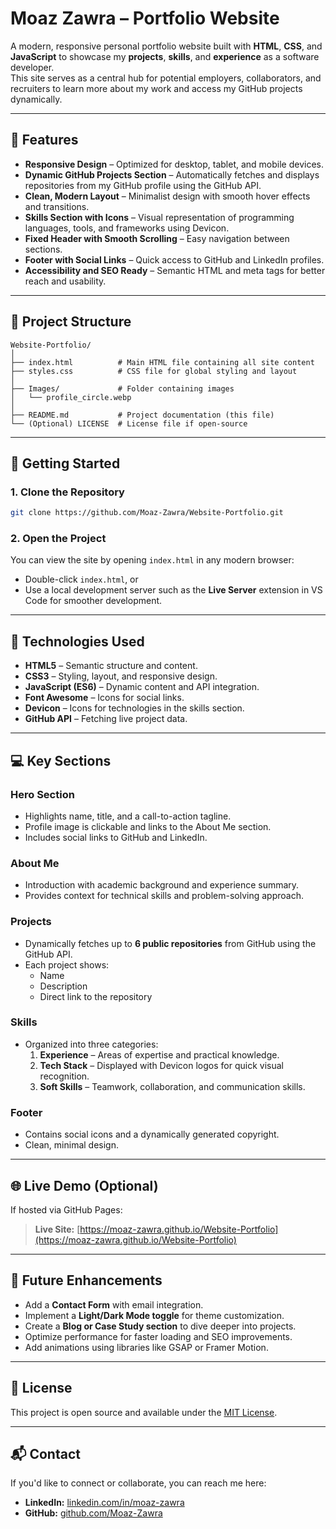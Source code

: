 # Moaz Zawra – Portfolio Website

A modern, responsive personal portfolio website built with **HTML**, **CSS**, and **JavaScript** to showcase my **projects**, **skills**, and **experience** as a software developer.  
This site serves as a central hub for potential employers, collaborators, and recruiters to learn more about my work and access my GitHub projects dynamically.

---

## 🌟 Features

- **Responsive Design** – Optimized for desktop, tablet, and mobile devices.
- **Dynamic GitHub Projects Section** – Automatically fetches and displays repositories from my GitHub profile using the GitHub API.
- **Clean, Modern Layout** – Minimalist design with smooth hover effects and transitions.
- **Skills Section with Icons** – Visual representation of programming languages, tools, and frameworks using Devicon.
- **Fixed Header with Smooth Scrolling** – Easy navigation between sections.
- **Footer with Social Links** – Quick access to GitHub and LinkedIn profiles.
- **Accessibility and SEO Ready** – Semantic HTML and meta tags for better reach and usability.

---

## 📂 Project Structure

```
Website-Portfolio/
│
├── index.html          # Main HTML file containing all site content
├── styles.css          # CSS file for global styling and layout
│
├── Images/             # Folder containing images
│   └── profile_circle.webp
│
├── README.md           # Project documentation (this file)
└── (Optional) LICENSE  # License file if open-source
```

---

## 🚀 Getting Started

### 1. Clone the Repository
```bash
git clone https://github.com/Moaz-Zawra/Website-Portfolio.git
```

### 2. Open the Project
You can view the site by opening `index.html` in any modern browser:
- Double-click `index.html`, or  
- Use a local development server such as the **Live Server** extension in VS Code for smoother development.

---

## 🔧 Technologies Used

- **HTML5** – Semantic structure and content.
- **CSS3** – Styling, layout, and responsive design.
- **JavaScript (ES6)** – Dynamic content and API integration.
- **Font Awesome** – Icons for social links.
- **Devicon** – Icons for technologies in the skills section.
- **GitHub API** – Fetching live project data.

---

## 💻 Key Sections

### **Hero Section**
- Highlights name, title, and a call-to-action tagline.
- Profile image is clickable and links to the About Me section.
- Includes social links to GitHub and LinkedIn.

### **About Me**
- Introduction with academic background and experience summary.
- Provides context for technical skills and problem-solving approach.

### **Projects**
- Dynamically fetches up to **6 public repositories** from GitHub using the GitHub API.
- Each project shows:
  - Name
  - Description
  - Direct link to the repository

### **Skills**
- Organized into three categories:
  1. **Experience** – Areas of expertise and practical knowledge.
  2. **Tech Stack** – Displayed with Devicon logos for quick visual recognition.
  3. **Soft Skills** – Teamwork, collaboration, and communication skills.

### **Footer**
- Contains social icons and a dynamically generated copyright.
- Clean, minimal design.

---

## 🌐 Live Demo (Optional)

If hosted via GitHub Pages:
> **Live Site:** [https://moaz-zawra.github.io/Website-Portfolio](https://moaz-zawra.github.io/Website-Portfolio)

---

## 📝 Future Enhancements

- Add a **Contact Form** with email integration.
- Implement a **Light/Dark Mode toggle** for theme customization.
- Create a **Blog or Case Study section** to dive deeper into projects.
- Optimize performance for faster loading and SEO improvements.
- Add animations using libraries like GSAP or Framer Motion.

---

## 📄 License

This project is open source and available under the [MIT License](LICENSE).

---

## 📬 Contact

If you'd like to connect or collaborate, you can reach me here:

- **LinkedIn:** [linkedin.com/in/moaz-zawra](https://www.linkedin.com/in/moaz-zawra/)  
- **GitHub:** [github.com/Moaz-Zawra](https://github.com/Moaz-Zawra)